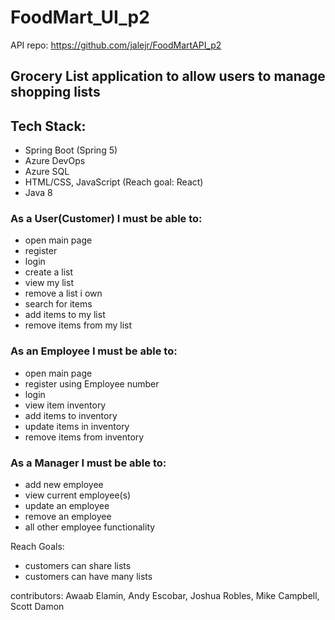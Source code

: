 # FoodMart_UI_p2

API repo: https://github.com/jalejr/FoodMartAPI_p2

## Grocery List application to allow users to manage shopping lists
  
## Tech Stack:
- Spring Boot (Spring 5)
- Azure DevOps
- Azure SQL
- HTML/CSS, JavaScript (Reach goal: React)
- Java 8
### As a User(Customer) I must be able to:
- open main page 
- register
- login
- create a list
- view my list
- remove a list i own
- search for items
- add items to my list
- remove items from my list
### As an Employee I must be able to:
- open main page 
- register using Employee number
- login
- view item inventory
- add items to inventory
- update items in inventory
- remove items from inventory
### As a Manager I must be able to:
- add new employee 
- view current employee(s)
- update an employee
- remove an employee
- all other employee functionality

Reach Goals:
- customers can share lists  
- customers can have many lists
  
contributors: Awaab Elamin, Andy Escobar, Joshua Robles, Mike Campbell, Scott Damon
